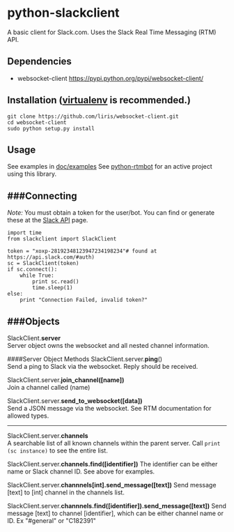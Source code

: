 python-slackclient
================
A basic client for Slack.com. Uses the Slack Real Time Messaging (RTM) API.

Dependencies
----------
* websocket-client https://pypi.python.org/pypi/websocket-client/

Installation ([virtualenv](http://virtualenv.readthedocs.org/en/latest/) is recommended.)
-----------

    git clone https://github.com/liris/websocket-client.git
    cd websocket-client
    sudo python setup.py install
  
Usage
-----
See examples in [doc/examples](doc/examples/)
See [python-rtmbot](https://github.com/slackhq/python-rtmbot/) for an active project using this library.

###Connecting
---------
_Note:_ You must obtain a token for the user/bot. You can find or generate these at the [Slack API](https://api.slack.com/#auth) page.

    import time
    from slackclient import SlackClient
    
    token = "xoxp-28192348123947234198234"# found at https://api.slack.com/#auth)
    sc = SlackClient(token)
    if sc.connect():
        while True:
            print sc.read()
            time.sleep(1)
    else:
        print "Connection Failed, invalid token?"
    

###Objects
-----------

SlackClient.**server**  
Server object owns the websocket and all nested channel information.

####Server Object Methods
SlackClient.server.**ping**()  
Send a ping to Slack via the websocket. Reply should be received.

SlackClient.server.**join_channel([name])**  
Join a channel called (name)

SlackClient.server.**send_to_websocket([data])**  
Send a JSON message via the websocket. See RTM documentation for allowed types.

-----------

SlackClient.server.**channels**  
A searchable list of all known channels within the parent server. Call `print (sc instance)` to see the entire list.

SlackClient.server.**channels.find([identifier])**
The identifier can be either name or Slack channel ID. See above for examples.

SlackClient.server.**channnels[int].send_message([text])**
Send message [text] to [int] channel in the channels list.

SlackClient.server.**channnels.find([identifier]).send_message([text])**
Send message [text] to channel [identifier], which can be either channel name or ID. Ex "#general" or "C182391"

